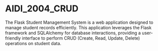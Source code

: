 # AIDI_2004_CRUD
The Flask Student Management System is a web application designed to manage student records efficiently. This application leverages the Flask framework and SQLAlchemy for database interactions, providing a user-friendly interface to perform CRUD (Create, Read, Update, Delete) operations on student data.
